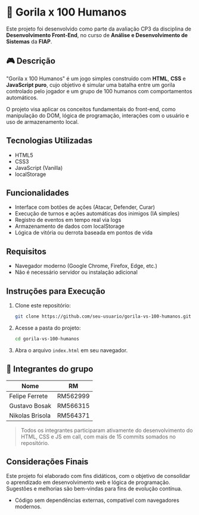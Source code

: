 # 🦍 Gorila x 100 Humanos

Este projeto foi desenvolvido como parte da avaliação CP3 da disciplina de **Desenvolvimento Front-End**, no curso de **Análise e Desenvolvimento de Sistemas** da **FIAP**.

## 🎮 Descrição

"Gorila x 100 Humanos" é um jogo simples construído com **HTML**, **CSS** e **JavaScript puro**, cujo objetivo é simular uma batalha entre um gorila controlado pelo jogador e um grupo de 100 humanos com comportamentos automáticos.

O projeto visa aplicar os conceitos fundamentais do front-end, como manipulação do DOM, lógica de programação, interações com o usuário e uso de armazenamento local.

## Tecnologias Utilizadas

- HTML5  
- CSS3  
- JavaScript (Vanilla)  
- localStorage  

## Funcionalidades

- Interface com botões de ações (Atacar, Defender, Curar)  
- Execução de turnos e ações automáticas dos inimigos (IA simples)  
- Registro de eventos em tempo real via logs  
- Armazenamento de dados com localStorage  
- Lógica de vitória ou derrota baseada em pontos de vida  

## Requisitos

- Navegador moderno (Google Chrome, Firefox, Edge, etc.)  
- Não é necessário servidor ou instalação adicional  

## Instruções para Execução

1. Clone este repositório:
   ```bash
   git clone https://github.com/seu-usuario/gorila-vs-100-humanos.git
   ```
2. Acesse a pasta do projeto:
   ```bash
   cd gorila-vs-100-humanos
   ```
3. Abra o arquivo `index.html` em seu navegador.

## 👥 Integrantes do grupo

| Nome                     | RM       |
|--------------------------|----------|
| Felipe Ferrete           | RM562999 |
| Gustavo Bosak            | RM566315 |
| Nikolas Brisola          | RM564371 |

> Todos os integrantes participaram ativamente do desenvolvimento do HTML, CSS e JS em call, com mais de 15 commits somados no repositório.

## Considerações Finais

Este projeto foi elaborado com fins didáticos, com o objetivo de consolidar o aprendizado em desenvolvimento web e lógica de programação. Sugestões e melhorias são bem-vindas para fins de evolução contínua.
- Código sem dependências externas, compatível com navegadores modernos.
